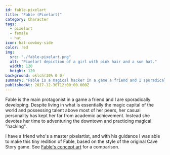 ```yaml
---
id: fable-pixelart
title: "Fable (Pixelart)"
category: Character
tags:
  - pixelart
  - female
  - hat
icon: hat-cowboy-side
color: red
img:
  src: "./fable-pixelart.png"
  alt: "Pixelart depiction of a girl with pink hair and a sun hat."
  width: 120
  height: 120
background: oklch(30% 0 0)
summary: "Fable is a magical hacker in a game a friend and I sporadically develop."
publishedAt: 2017-12-30T12:00:00.000Z
---
```


Fable is the main protagonist in a game a friend and I are sporadically developing. Despite living in what is essentially the magic capital of the world and possessing talent above most of her peers, her casual personality has kept her far from academic achievement. Instead she devotes her time to adventuring the downtown and practicing magical "hacking".

I have a friend who's a master pixelartist, and with his guidance I was able to make this tiny redition of Fable, based on the style of the original Cave Story game. See [Fable's concept art](/art/fable) for a comparison.
